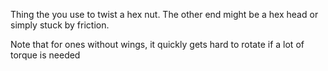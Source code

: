 Thing the you use to twist a hex nut. The other end might be a hex head or
simply stuck by friction.

Note that for ones without wings, it quickly gets hard to rotate if a lot of
torque is needed
